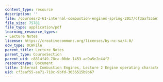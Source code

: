 ```yaml
---
content_type: resource
description: ''
file: /courses/2-61-internal-combustion-engines-spring-2017/cf3aaf55ae71710c9bfd3056515b9b67_MIT2_61S17_lec2.pdf
file_size: 75781
file_type: application/pdf
learning_resource_types:
- Lecture Notes
license: https://creativecommons.org/licenses/by-nc-sa/4.0/
ocw_type: OCWFile
parent_title: Lecture Notes
parent_type: CourseSection
parent_uid: c8814f49-78ca-00de-1453-ad9a5e2e44f2
resourcetype: Document
title: Internal Combustion Engines, Lecture 2 Engine operating characteristics
uid: cf3aaf55-ae71-710c-9bfd-3056515b9b67
---
```


